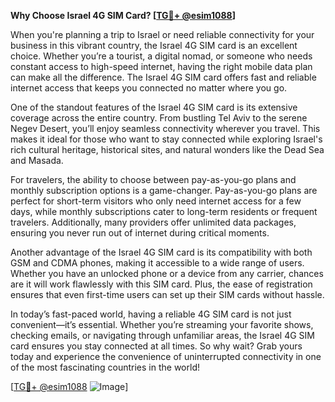 **Why Choose Israel 4G SIM Card? [[TG💪+ @esim1088](https://t.me/s/esim1088)]**

When you're planning a trip to Israel or need reliable connectivity for your business in this vibrant country, the Israel 4G SIM card is an excellent choice. Whether you’re a tourist, a digital nomad, or someone who needs constant access to high-speed internet, having the right mobile data plan can make all the difference. The Israel 4G SIM card offers fast and reliable internet access that keeps you connected no matter where you go.

One of the standout features of the Israel 4G SIM card is its extensive coverage across the entire country. From bustling Tel Aviv to the serene Negev Desert, you’ll enjoy seamless connectivity wherever you travel. This makes it ideal for those who want to stay connected while exploring Israel's rich cultural heritage, historical sites, and natural wonders like the Dead Sea and Masada.

For travelers, the ability to choose between pay-as-you-go plans and monthly subscription options is a game-changer. Pay-as-you-go plans are perfect for short-term visitors who only need internet access for a few days, while monthly subscriptions cater to long-term residents or frequent travelers. Additionally, many providers offer unlimited data packages, ensuring you never run out of internet during critical moments.

Another advantage of the Israel 4G SIM card is its compatibility with both GSM and CDMA phones, making it accessible to a wide range of users. Whether you have an unlocked phone or a device from any carrier, chances are it will work flawlessly with this SIM card. Plus, the ease of registration ensures that even first-time users can set up their SIM cards without hassle.

In today’s fast-paced world, having a reliable 4G SIM card is not just convenient—it’s essential. Whether you’re streaming your favorite shows, checking emails, or navigating through unfamiliar areas, the Israel 4G SIM card ensures you stay connected at all times. So why wait? Grab yours today and experience the convenience of uninterrupted connectivity in one of the most fascinating countries in the world!

[[TG💪+ @esim1088](https://t.me/s/esim1088) ![Image](https://i.postimg.cc/Y0z9fWf4/image.png)]